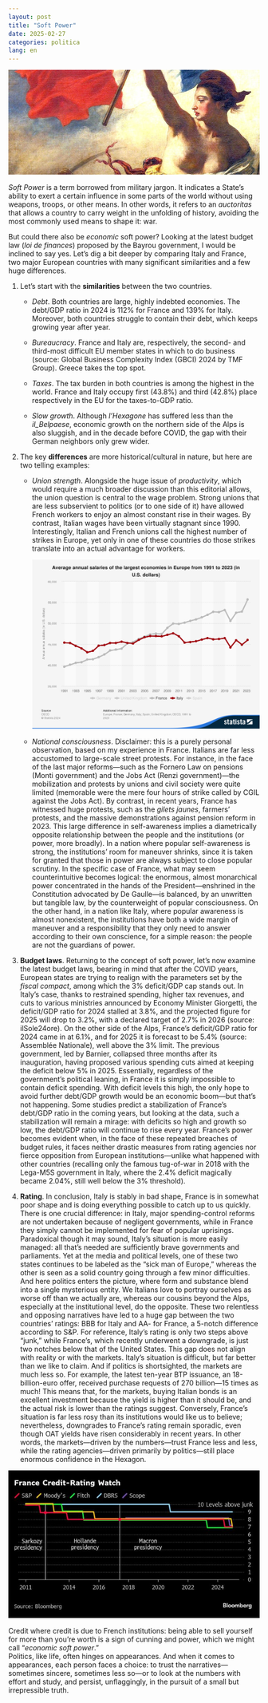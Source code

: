 ```yaml
---
layout: post
title: "Soft Power"
date: 2025-02-27
categories: politica
lang: en
---
```


![Marianne](/assets/images/Marianne.jpg)

_Soft Power_ is a term borrowed from military jargon. It indicates a State’s ability to exert a certain influence in some parts of the world without using weapons, troops, or other means. In other words, it refers to an *auctoritas* that allows a country to carry weight in the unfolding of history, avoiding the most commonly used means to shape it: war.

But could there also be _economic_ soft power? Looking at the latest budget law (_loi de finances_) proposed by the Bayrou government, I would be inclined to say yes. Let’s dig a bit deeper by comparing Italy and France, two major European countries with many significant similarities and a few huge differences.

1. Let’s start with the **similarities** between the two countries.

   - *Debt*. Both countries are large, highly indebted economies. The debt/GDP ratio in 2024 is 112% for France and 139% for Italy. Moreover, both countries struggle to contain their debt, which keeps growing year after year.

   - *Bureaucracy*. France and Italy are, respectively, the second- and third-most difficult EU member states in which to do business (source: Global Business Complexity Index (GBCI) 2024 by TMF Group). Greece takes the top spot.

   - *Taxes*. The tax burden in both countries is among the highest in the world. France and Italy occupy first (43.8%) and third (42.8%) place respectively in the EU for the taxes-to-GDP ratio.

   - *Slow growth*. Although _l’Hexagone_ has suffered less than the _il_Belpaese_, economic growth on the northern side of the Alps is also sluggish, and in the decade before COVID, the gap with their German neighbors only grew wider.

2. The key **differences** are more historical/cultural in nature, but here are two telling examples:

   - *Union strength*. Alongside the huge issue of *productivity*, which would require a much broader discussion than this editorial allows, the union question is central to the wage problem. Strong unions that are less subservient to politics (or to one side of it) have allowed French workers to enjoy an almost constant rise in their wages. By contrast, Italian wages have been virtually stagnant since 1990. Interestingly, Italian and French unions call the highest number of strikes in Europe, yet only in one of these countries do those strikes translate into an actual advantage for workers.

     ![FR_IT_salaries](/assets/images/Salaries_France_vs_Italy.png)

   - *National consciousness*. Disclaimer: this is a purely personal observation, based on my experience in France.
     Italians are far less accustomed to large-scale street protests. For instance, in the face of the last major reforms—such as the Fornero Law on pensions (Monti government) and the Jobs Act (Renzi government)—the mobilization and protests by unions and civil society were quite limited (memorable were the mere four hours of strike called by CGIL against the Jobs Act). By contrast, in recent years, France has witnessed huge protests, such as the *gilets jaunes*, farmers’ protests, and the massive demonstrations against pension reform in 2023. This large difference in self-awareness implies a diametrically opposite relationship between the people and the institutions (or power, more broadly). In a nation where popular self-awareness is strong, the institutions’ room for maneuver shrinks, since it is taken for granted that those in power are always subject to close popular scrutiny. In the specific case of France, what may seem counterintuitive becomes logical: the enormous, almost monarchical power concentrated in the hands of the President—enshrined in the Constitution advocated by De Gaulle—is balanced, by an unwritten but tangible law, by the counterweight of popular consciousness. 
     On the other hand, in a nation like Italy, where popular awareness is almost nonexistent, the institutions have both a wide margin of maneuver and a responsibility that they only need to answer according to their own conscience, for a simple reason: the people are not the guardians of power.

3. **Budget laws**. Returning to the concept of soft power, let’s now examine the latest budget laws, bearing in mind that after the COVID years, European states are trying to realign with the parameters set by the *fiscal compact*, among which the 3% deficit/GDP cap stands out. In Italy’s case, thanks to restrained spending, higher tax revenues, and cuts to various ministries announced by Economy Minister Giorgetti, the deficit/GDP ratio for 2024 stalled at 3.8%, and the projected figure for 2025 will drop to 3.2%, with a declared target of 2.7% in 2026 (source: ilSole24ore). On the other side of the Alps, France’s deficit/GDP ratio for 2024 came in at 6.1%, and for 2025 it is forecast to be 5.4% (source: Assemblée Nationale), well above the 3% limit. The previous government, led by Barnier, collapsed three months after its inauguration, having proposed various spending cuts aimed at keeping the deficit below 5% in 2025. Essentially, regardless of the government’s political leaning, in France it is simply impossible to contain deficit spending. With deficit levels this high, the only hope to avoid further debt/GDP growth would be an economic boom—but that’s not happening. Some studies predict a stabilization of France’s debt/GDP ratio in the coming years, but looking at the data, such a stabilization will remain a mirage: with deficits so high and growth so low, the debt/GDP ratio will continue to rise every year. France’s power becomes evident when, in the face of these repeated breaches of budget rules, it faces neither drastic measures from rating agencies nor fierce opposition from European institutions—unlike what happened with other countries (recalling only the famous tug-of-war in 2018 with the Lega-M5S government in Italy, where the 2.4% deficit magically became 2.04%, still well below the 3% threshold).

4. **Rating**. In conclusion, Italy is stably in bad shape, France is in somewhat poor shape and is doing everything possible to catch up to us quickly. There is one crucial difference: in Italy, major spending-control reforms are not undertaken because of negligent governments, while in France they simply cannot be implemented for fear of popular uprisings. Paradoxical though it may sound, Italy’s situation is more easily managed: all that’s needed are sufficiently brave governments and parliaments. Yet at the media and political levels, one of these two states continues to be labeled as the “sick man of Europe,” whereas the other is seen as a solid country going through a few minor difficulties. And here politics enters the picture, where form and substance blend into a single mysterious entity. We Italians love to portray ourselves as worse off than we actually are, whereas our cousins beyond the Alps, especially at the institutional level, do the opposite. These two relentless and opposing narratives have led to a huge gap between the two countries’ ratings: BBB for Italy and AA- for France, a 5-notch difference according to S&P. For reference, Italy’s rating is only two steps above “junk,” while France’s, which recently underwent a downgrade, is just two notches below that of the United States. This gap does not align with reality or with the markets. Italy’s situation is difficult, but far better than we like to claim. And if politics is shortsighted, the markets are much less so. For example, the latest ten-year BTP issuance, an 18-billion-euro offer, received purchase requests of 270 billion—15 times as much! This means that, for the markets, buying Italian bonds is an excellent investment because the yield is higher than it should be, and the actual risk is lower than the ratings suggest. Conversely, France’s situation is far less rosy than its institutions would like us to believe; nevertheless, downgrades to France’s rating remain sporadic, even though OAT yields have risen considerably in recent years. In other words, the markets—driven by the numbers—trust France less and less, while the rating agencies—driven primarily by politics—still place enormous confidence in the Hexagon.

  ![Rating_France](/assets/images/france_rating.jpeg)

Credit where credit is due to French institutions: being able to sell yourself for more than you’re worth is a sign of cunning and power, which we might call “_economic soft power_.”  
Politics, like life, often hinges on appearances. And when it comes to appearances, each person faces a choice: to trust the narratives—sometimes sincere, sometimes less so—or to look at the numbers with effort and study, and persist, unflaggingly, in the pursuit of a small but irrepressible truth.
